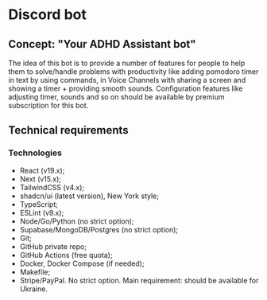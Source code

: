# Discord bot

## Concept: "Your ADHD Assistant bot"

The idea of this bot is to provide a number of features for people to help them to solve/handle problems with productivity like adding pomodoro timer in text by using commands, in Voice Channels with sharing a screen and showing a timer + providing smooth sounds. Configuration features like adjusting timer, sounds and so on should be available by premium subscription for this bot.

## Technical requirements

### Technologies

- React (v19.x);
- Next (v15.x);
- TailwindCSS (v4.x);
- shadcn/ui (latest version), New York style;
- TypeScript;
- ESLint (v9.x);
- Node/Go/Python (no strict option);
- Supabase/MongoDB/Postgres (no strict option);
- Git;
- GitHub private repo;
- GitHub Actions (free quota);
- Docker, Docker Compose (if needed);
- Makefile;
- Stripe/PayPal. No strict option. Main requirement: should be available for Ukraine.
